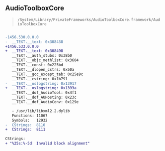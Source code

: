 ## AudioToolboxCore

> `/System/Library/PrivateFrameworks/AudioToolboxCore.framework/AudioToolboxCore`

```diff

-1456.530.0.0.0
-  __TEXT.__text: 0x308438
+1456.533.0.0.0
+  __TEXT.__text: 0x308498
   __TEXT.__auth_stubs: 0x38b0
   __TEXT.__objc_methlist: 0x3604
   __TEXT.__const: 0x225bd
   __TEXT.__dlopen_cstrs: 0x50a
   __TEXT.__gcc_except_tab: 0x25e9c
   __TEXT.__cstring: 0x1b791
-  __TEXT.__oslogstring: 0x13917
+  __TEXT.__oslogstring: 0x1393a
   __TEXT.__dof_AudioTool: 0x4f1
   __TEXT.__dof_AUHosting: 0x23c
   __TEXT.__dof_AudioConv: 0x129e

   - /usr/lib/libxml2.2.dylib
   Functions: 11067
   Symbols:   12932
-  CStrings:  8110
+  CStrings:  8111
 
CStrings:
+ "%25s:%-5d  Invalid block alignment"

```

